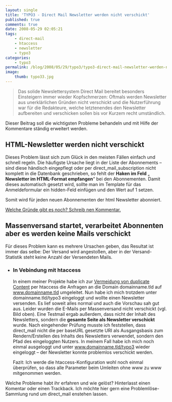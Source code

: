 ```yaml
---
layout: single
title: 'TYPO3 - Direct Mail Newsletter werden nicht verschickt'
published: true
comments: true
date: 2008-05-29 02:05:21
tags:
    - direct-mail
    - htaccess
    - newsletter
    - typo3
categories:
    - typo3
permalink: /blog/2008/05/29/typo3/typo3-direct-mail-newsletter-werden-nicht-verschickt
image:
    thumb: typo33.jpg
---
```

> Das solide Newslettersystem Direct Mail bereitet besonders Einsteigern immer wieder Kopfschmerzen: 
> Oftmals werden Newsletter aus unerklärlichen Gründen nicht verschickt und die Nutzerführung war für die Redakteure, 
> welche letztenendes den Newsletter aufbereiten und verschicken sollen bis vor Kurzem recht umständlich.

Dieser Beitrag soll die wichtigsten Probleme behandeln und mit Hilfe der Kommentare ständig erweitert werden.

## HTML-Newsletter werden nicht verschickt

Dieses Problem lässt sich zum Glück in den meisten Fällen einfach und schnell regeln. Die häufigste Ursache liegt
 in der Liste der Abonnements &#8211; sind diese händisch eingepflegt oder per direct\_mail\_subscription nicht 
 komplett in die Datenbank geschrieben, so fehlt der **Haken im Feld** &#8222;
 **Newsletter im HTML-Format empfangen**&#8220; bei den Abonnementen. Damit dieses automatisch gesetzt wird, sollte 
 man im Template für das Anmeldeformular ein hidden-Feld einfügen und den Wert auf 1 setzen.

Somit wird für jeden neuen Abonnementen der html Newsletter abonniert.
  
[Welche Gründe gibt es noch? Schreib nen Kommentar.][1]

## Massenversand startet, verarbeitet Abonnenten aber es werden keine Mails verschickt

Für dieses Problem kann es mehrere Ursachen geben, das Resultat ist immer das selbe: Der Versand wird angestoßen, aber in der Versand-Statistik steht keine Anzahl der Versendeten Mails.

  * ### In Vebindung mit htaccess
    
    In einem meiner Projekte habe ich zur [Vermeidung von duplicate Content][2] per htaccess die Anfragen an die Domain domainname.tld auf www.domainname.tld umgeleitet. Nun habe ich mich trotzdem unter domainname.tld/typo3 eingeloggt und wollte einen Newsletter versenden. Es lief soweit alles normal und auch die Vorschau sah gut aus. Leider wurden die E-Mails per Massenversand nicht verschickt (vgl. Bild oben). Eine Testmail ergab außerdem, dass nicht der Inhalt des Newsletters, sondern die **gesamte Seite als Newsletter verschickt** wurde. Nach eingehender Prüfung musste ich feststellen, dass direct_mail nicht die per baseURL gesetzte URI als Ausgangsbasis zum Rendern/Erstellen des Inhalts des Newsletters verwendet, sondern den Pfad des eingeloggten Nutzers. In meinem Fall habe ich mich noch einmal ausgeloggt und unter www.domainname.tld/typo3 wieder eingeloggt &#8211; der Newsletter konnte problemlos verschickt werden.
  
    Fazit: Ich werde die htaccess-Konfiguration wohl noch einmal überprüfen, so dass alle Parameter beim Umleiten ohne www zu www mitgenommen werden.  
    
Welche Probleme habt ihr erfahren und wie gelöst? Hinterlasst einen Komentar oder einen Trackback. Ich möchte hier gern eine Problemlöse-Sammlung rund um direct_mail enstehen lassen.

 [1]: #commentform "Schreibe einen Kommetar dazu"
 [2]: http://mediavrog.net/blog/2007/07/26/seo/vermeidung-von-duplicate-content-im-bezug-auf-suchmaschinen/ "Artikel zum Thema Duplicate Content und Suchmaschinen in diesem Blog lesen"